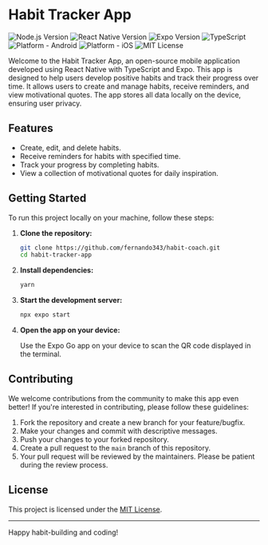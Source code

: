 # Habit Tracker App


![Node.js Version](https://img.shields.io/badge/node-%3E%3D14.0.0-brightgreen) ![React Native Version](https://img.shields.io/badge/react--native-0.72.3-blue) ![Expo Version](https://img.shields.io/badge/expo-~49.0.6-blueviolet) ![TypeScript](https://img.shields.io/badge/typescript-5.1.3-blue) ![Platform - Android](https://img.shields.io/badge/platform-android-brightgreen) ![Platform - iOS](https://img.shields.io/badge/platform-ios-blue)
![MIT License](https://img.shields.io/badge/license-MIT-brightgreen)

Welcome to the Habit Tracker App, an open-source mobile application developed using React Native with TypeScript and Expo. This app is designed to help users develop positive habits and track their progress over time. It allows users to create and manage habits, receive reminders, and view motivational quotes. The app stores all data locally on the device, ensuring user privacy.

## Features

- Create, edit, and delete habits.
- Receive reminders for habits with specified time.
- Track your progress by completing habits.
- View a collection of motivational quotes for daily inspiration.

## Getting Started

To run this project locally on your machine, follow these steps:

1. **Clone the repository:**

   ```sh
   git clone https://github.com/fernando343/habit-coach.git
   cd habit-tracker-app
   ```

2. **Install dependencies:**

   ```sh
   yarn
   ```

3. **Start the development server:**

   ```sh
   npx expo start
   ```

4. **Open the app on your device:**

   Use the Expo Go app on your device to scan the QR code displayed in the terminal.

## Contributing

We welcome contributions from the community to make this app even better! If you're interested in contributing, please follow these guidelines:

1. Fork the repository and create a new branch for your feature/bugfix.
2. Make your changes and commit with descriptive messages.
3. Push your changes to your forked repository.
4. Create a pull request to the `main` branch of this repository.
5. Your pull request will be reviewed by the maintainers. Please be patient during the review process.

## License

This project is licensed under the [MIT License](LICENSE).

---

Happy habit-building and coding!
